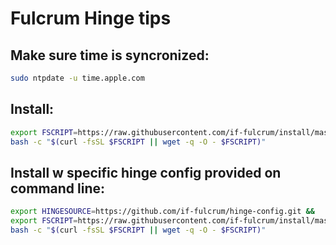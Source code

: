 # Fulcrum Hinge tips

## Make sure time is syncronized:
```bash
sudo ntpdate -u time.apple.com
```

## Install:
```bash
export FSCRIPT=https://raw.githubusercontent.com/if-fulcrum/install/master/unix.sh &&
bash -c "$(curl -fsSL $FSCRIPT || wget -q -O - $FSCRIPT)"
```

## Install w specific hinge config provided on command line:
```bash
export HINGESOURCE=https://github.com/if-fulcrum/hinge-config.git &&
export FSCRIPT=https://raw.githubusercontent.com/if-fulcrum/install/master/unix.sh &&
bash -c "$(curl -fsSL $FSCRIPT || wget -q -O - $FSCRIPT)"
```
